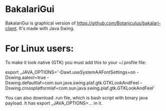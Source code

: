 # BakalariGui
BakalariGui is graphical version of https://github.com/Botaniculus/bakalari-client. It's made with Java Swing. 

# For Linux users:
To make it look native (GTK) you must add this to your ~/.profile file:

export _JAVA_OPTIONS='-Dawt.useSystemAAFontSettings=on -Dswing.aatext=true -Dswing.defaultlaf=com.sun.java.swing.plaf.gtk.GTKLookAndFeel -Dswing.crossplatformlaf=com.sun.java.swing.plaf.gtk.GTKLookAndFeel'

You can also download .run file, which is bash script with binary java payload. It has export _JAVA_OPTIONS=... in it.
